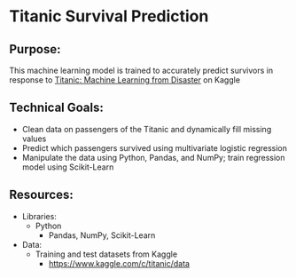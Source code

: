 # Titanic Survival Prediction

## Purpose:
This machine learning model is trained to accurately predict survivors in response to [Titanic: Machine Learning from Disaster](https://www.kaggle.com/c/titanic/overview) on Kaggle

## Technical Goals:
* Clean data on passengers of the Titanic and dynamically fill missing values
* Predict which passengers survived using multivariate logistic regression
* Manipulate the data using Python, Pandas, and NumPy; train regression model using Scikit-Learn

## Resources:
* Libraries:
    * Python
        * Pandas, NumPy, Scikit-Learn
* Data:
    * Training and test datasets from Kaggle
        * https://www.kaggle.com/c/titanic/data